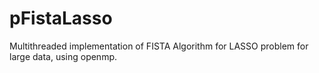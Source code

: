 # pFistaLasso
Multithreaded implementation of FISTA Algorithm for LASSO problem for large data, using openmp.
